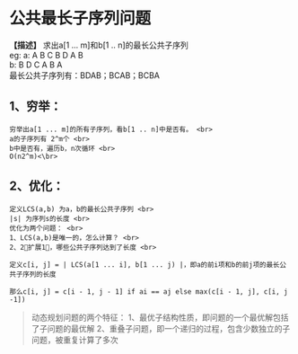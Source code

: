 # 公共最长子序列问题

**【描述】** 求出a[1 ... m]和b[1 .. n]的最长公共子序列<br>
eg:	a: A B C B D A B <br>
	b: B D C A B A  <br>
最长公共子序列有：BDAB；BCAB；BCBA <br>

## 1、穷举：
	穷举出a[1 ... m]的所有子序列，看b[1 .. n]中是否有。 <br>
	a的子序列有 2^m个 <br>
	b中是否有，遍历b，n次循环 <br>
	O(n2^m)<\br>
## 2、优化：
	定义LCS(a,b) 为a，b的最长公共子序列 <br>
	|s| 为序列s的长度 <br>
	优化为两个问题： <br>
	1、LCS(a,b)是唯一的，怎么计算？ <br>
	2、2⃣️扩展1⃣️，哪些公共子序列达到了长度 <br>

	定义c[i, j] = | LCS(a[1 ... i], b[1 ... j) |，即a的前i项和b的前j项的最长公共子序列的长度

	那么c[i, j] = c[i - 1, j - 1] if ai == aj else max(c[i - 1, j], c[i, j -1])
	
> 动态规划问题的两个特征：
> 1、最优子结构性质，即问题的一个最优解包括了子问题的最优解
> 2、重叠子问题，即一个递归的过程，包含少数独立的子问题，被重复计算了多次
